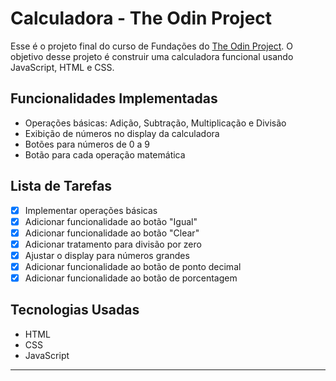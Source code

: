 # Calculadora - The Odin Project

Esse é o projeto final do curso de Fundações do [The Odin Project](https://www.theodinproject.com/). O objetivo desse projeto é construir uma calculadora funcional usando JavaScript, HTML e CSS. 

## Funcionalidades Implementadas

- Operações básicas: Adição, Subtração, Multiplicação e Divisão
- Exibição de números no display da calculadora
- Botões para números de 0 a 9
- Botão para cada operação matemática

## Lista de Tarefas

- [x] Implementar operações básicas
- [x] Adicionar funcionalidade ao botão "Igual"
- [x] Adicionar funcionalidade ao botão "Clear"
- [x] Adicionar tratamento para divisão por zero
- [x] Ajustar o display para números grandes
- [x] Adicionar funcionalidade ao botão de ponto decimal
- [x] Adicionar funcionalidade ao botão de porcentagem

## Tecnologias Usadas

- HTML
- CSS
- JavaScript

---


